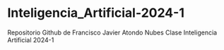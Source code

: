 # Inteligencia_Artificial-2024-1

Repositorio Github de Francisco Javier Atondo Nubes
Clase Inteligencia Artificial 2024-1
